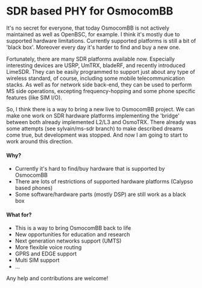 # SDR based PHY for OsmocomBB

It's no secret for everyone, that today OsmocomBB is not actively maintained as well as OpenBSC, for example. I think it's mostly due to supported hardware limitations. Currently supported platforms is still a bit of 'black box'. Moreover every day it's harder to find and buy a new one.

Fortunately, there are many SDR platforms available now. Especially interesting devices are USRP, UmTRX, bladeRF, and recently introduced LimeSDR. They can be easily programmed to support just about any type of wireless standard, of course, including some mobile telecommunication stacks. As well as for network side back-end, they can be used to perform MS side operations, excepting frequency-hopping and some phone specific features (like SIM I/O).

So, I think there is a way to bring a new live to OsmocomBB project. We can make one work on SDR hardware platforms implementing the 'bridge' between both already implemented L2/L3 and OsmoTRX. There already was some attempts (see sylvain/ms-sdr branch) to make described dreams come true, but development was stopped. And now I am going to start to work around this direction.

#### Why?

+ Currently it's hard to find/buy hardware that is supported by OsmocomBB
+ There are lots of restrictions of supported hardware platforms (Calypso based phones)
+ Some software/hardware parts (mostly DSP) are still work as a black box

#### What for?

+ This is a way to bring OsmocomBB back to life
+ New opportunities for education and research
+ Next generation networks support (UMTS)
+ More flexible voice routing
+ GPRS and EDGE support
+ Multi SIM support
+ ...

Any help and contributions are welcome!
